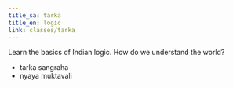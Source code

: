 ```yaml
---
title_sa: tarka
title_en: logic
link: classes/tarka
---
```


Learn the basics of Indian logic. How do we understand the world?

- tarka sangraha
- nyaya muktavali
